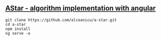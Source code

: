 
## [AStar - algorithm implementation with angular](https://alceanicu.github.io/a-star/)

```
git clone https://github.com/alceanicu/a-star.git
cd a-star
npm install
ng serve -o
```

